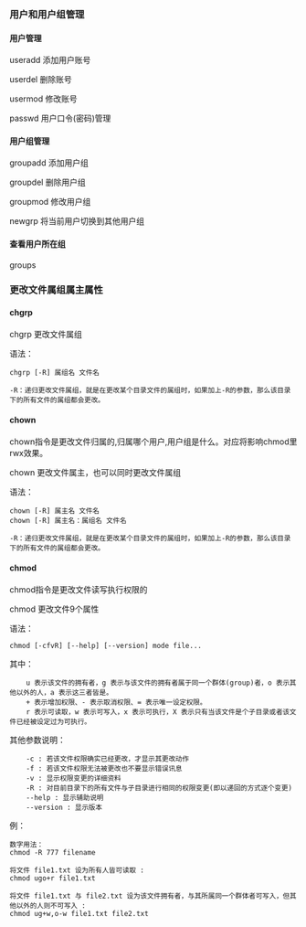 ### 用户和用户组管理
#### 用户管理
useradd 添加用户账号

userdel 删除账号

usermod 修改账号

passwd 用户口令(密码)管理

#### 用户组管理
groupadd 添加用户组

groupdel 删除用户组

groupmod 修改用户组

newgrp 将当前用户切换到其他用户组

#### 查看用户所在组
groups

### 更改文件属组属主属性
#### chgrp
chgrp 更改文件属组

语法：
```
chgrp [-R] 属组名 文件名

-R：递归更改文件属组，就是在更改某个目录文件的属组时，如果加上-R的参数，那么该目录下的所有文件的属组都会更改。
```
#### chown
chown指令是更改文件归属的,归属哪个用户,用户组是什么。对应将影响chmod里rwx效果。

chown 更改文件属主，也可以同时更改文件属组

语法：
```
chown [-R] 属主名 文件名
chown [-R] 属主名：属组名 文件名

-R：递归更改文件属组，就是在更改某个目录文件的属组时，如果加上-R的参数，那么该目录下的所有文件的属组都会更改。
```

#### chmod
chmod指令是更改文件读写执行权限的

chmod 更改文件9个属性

语法：
```
chmod [-cfvR] [--help] [--version] mode file...
```
其中：
```
    u 表示该文件的拥有者，g 表示与该文件的拥有者属于同一个群体(group)者，o 表示其他以外的人，a 表示这三者皆是。
    + 表示增加权限、- 表示取消权限、= 表示唯一设定权限。
    r 表示可读取，w 表示可写入，x 表示可执行，X 表示只有当该文件是个子目录或者该文件已经被设定过为可执行。
```

其他参数说明：
```
    -c : 若该文件权限确实已经更改，才显示其更改动作
    -f : 若该文件权限无法被更改也不要显示错误讯息
    -v : 显示权限变更的详细资料
    -R : 对目前目录下的所有文件与子目录进行相同的权限变更(即以递回的方式逐个变更)
    --help : 显示辅助说明
    --version : 显示版本
```

例：
```
数字用法：
chmod -R 777 filename

将文件 file1.txt 设为所有人皆可读取 :
chmod ugo+r file1.txt

将文件 file1.txt 与 file2.txt 设为该文件拥有者，与其所属同一个群体者可写入，但其他以外的人则不可写入 :
chmod ug+w,o-w file1.txt file2.txt
```
